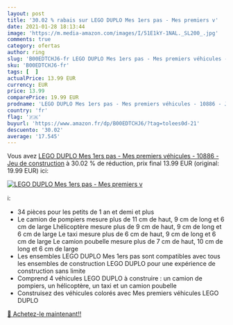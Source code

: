 ```yaml
---
layout: post
title: '30.02 % rabais sur LEGO DUPLO Mes 1ers pas - Mes premiers v'
date: 2021-01-28 18:13:44
image: 'https://m.media-amazon.com/images/I/51E1kY-1NAL._SL200_.jpg'
comments: true
category: ofertas
author: ring
slug: 'B00EDTCHJ6-fr LEGO DUPLO Mes 1ers pas - Mes premiers véhicules - 10886 -...'
sku: 'B00EDTCHJ6-fr'
tags: [  ]
actualPrice: 13.99 EUR
currency: EUR
price: 13.99
comparePrice: 19.99 EUR
prodname: 'LEGO DUPLO Mes 1ers pas - Mes premiers véhicules - 10886 - Jeu de construction'
country: 'fr'
flag: '🇫🇷'
buyurl: 'https://www.amazon.fr/dp/B00EDTCHJ6/?tag=tolees0d-21'
descuento: '30.02'
average: '17.545'
---
```


Vous avez [LEGO DUPLO Mes 1ers pas - Mes premiers véhicules - 10886 - Jeu de construction](https://www.amazon.fr/dp/B00EDTCHJ6/?tag=tolees0d-21)  à  30.02 % de réduction, prix final  13.99 EUR (original: 19.99 EUR) ici:

[![LEGO DUPLO Mes 1ers pas - Mes premiers v](https://m.media-amazon.com/images/I/51E1kY-1NAL._SL200_.jpg)](https://www.amazon.fr/dp/B00EDTCHJ6/?tag=tolees0d-21)

ℹ️:

- 34 pièces pour les petits de 1 an et demi et plus
- Le camion de pompiers mesure plus de 11 cm de haut, 9 cm de long et 6 cm de large Lhélicoptère mesure plus de 9 cm de haut, 9 cm de long et 6 cm de large Le taxi mesure plus de 6 cm de haut, 9 cm de long et 6 cm de large Le camion poubelle mesure plus de 7 cm de haut, 10 cm de long et 6 cm de large
- Les ensembles LEGO DUPLO Mes 1ers pas sont compatibles avec tous les ensembles de construction LEGO DUPLO pour une expérience de construction sans limite
- Comprend 4 véhicules LEGO DUPLO à construire : un camion de pompiers, un hélicoptère, un taxi et un camion poubelle
- Construisez des véhicules colorés avec Mes premiers véhicules LEGO DUPLO

[🛒 Achetez-le maintenant!!](https://www.amazon.fr/dp/B00EDTCHJ6/?tag=tolees0d-21)
